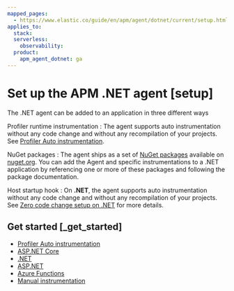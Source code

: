 ```yaml
---
mapped_pages:
  - https://www.elastic.co/guide/en/apm/agent/dotnet/current/setup.html
applies_to:
  stack:
  serverless:
    observability:
  product:
    apm_agent_dotnet: ga
---
```


# Set up the APM .NET agent [setup]

The .NET agent can be added to an application in three different ways

Profiler runtime instrumentation
:   The agent supports auto instrumentation without any code change and without any recompilation of your projects. See [Profiler Auto instrumentation](/reference/setup-auto-instrumentation.md).

NuGet packages
:   The agent ships as a set of [NuGet packages](/reference/nuget-packages.md) available on [nuget.org](https://nuget.org). You can add the Agent and specific instrumentations to a .NET application by referencing one or more of these packages and following the package documentation.

Host startup hook
:   On **.NET**, the agent supports auto instrumentation without any code change and without any recompilation of your projects. See [Zero code change setup on .NET](/reference/setup-dotnet-net-core.md#zero-code-change-setup) for more details.


## Get started [_get_started]

* [Profiler Auto instrumentation](/reference/setup-auto-instrumentation.md)
* [ASP.NET Core](/reference/setup-asp-net-core.md)
* [.NET](/reference/setup-dotnet-net-core.md)
* [ASP.NET](/reference/setup-asp-dot-net.md)
* [Azure Functions](/reference/setup-azure-functions.md)
* [Manual instrumentation](/reference/setup-general.md)
